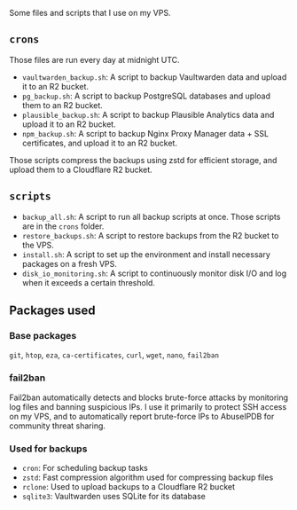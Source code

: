 Some files and scripts that I use on my VPS.

## `crons`

Those files are run every day at midnight UTC.

- `vaultwarden_backup.sh`: A script to backup Vaultwarden data and upload it to an R2 bucket.
- `pg_backup.sh`: A script to backup PostgreSQL databases and upload them to an R2 bucket.
- `plausible_backup.sh`: A script to backup Plausible Analytics data and upload it to an R2 bucket.
- `npm_backup.sh`: A script to backup Nginx Proxy Manager data + SSL certificates, and upload it to an R2 bucket.

Those scripts compress the backups using zstd for efficient storage, and upload them to a Cloudflare R2 bucket.

## `scripts`

- `backup_all.sh`: A script to run all backup scripts at once. Those scripts are in the `crons` folder.
- `restore_backups.sh`: A script to restore backups from the R2 bucket to the VPS.
- `install.sh`: A script to set up the environment and install necessary packages on a fresh VPS.
- `disk_io_monitoring.sh`: A script to continuously monitor disk I/O and log when it exceeds a certain threshold.

## Packages used

### Base packages

`git`, `htop`, `eza`, `ca-certificates`, `curl`, `wget`, `nano`, `fail2ban`

### fail2ban

Fail2ban automatically detects and blocks brute-force attacks by monitoring log files and banning suspicious IPs. I use it primarily to protect SSH access on my VPS, and to automatically report brute-force IPs to AbuseIPDB for community threat sharing.

### Used for backups

- `cron`: For scheduling backup tasks
- `zstd`: Fast compression algorithm used for compressing backup files
- `rclone`: Used to upload backups to a Cloudflare R2 bucket
- `sqlite3`: Vaultwarden uses SQLite for its database